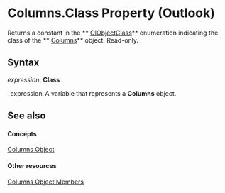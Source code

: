 
# Columns.Class Property (Outlook)

Returns a constant in the  ** [OlObjectClass](33d724b3-df3c-2a7f-a80f-93b66d96f588.md)** enumeration indicating the class of the ** [Columns](628bf0cf-4ee8-5e5c-09d7-89d7adf256ca.md)** object. Read-only.


## Syntax

 _expression_. **Class**

 _expression_A variable that represents a  **Columns** object.


## See also


#### Concepts


 [Columns Object](628bf0cf-4ee8-5e5c-09d7-89d7adf256ca.md)
#### Other resources


 [Columns Object Members](dac88ab6-44f9-87c9-cd71-e8c6beee2b69.md)
